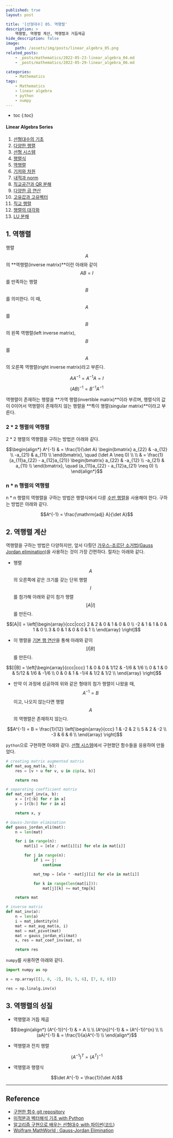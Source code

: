 ```yaml
---
published: true
layout: post

title: '[선형대수] 05. 역행렬'
description: >
    역행렬, 역행렬 계산, 역행렬과 거듭제곱
hide_description: false
image:
    path: /assets/img/posts/linear_algebra_05.png
related_posts:
    - _posts/mathematics/2022-05-23-linear_algebra_04.md
    - _posts/mathematics/2022-05-29-linear_algebra_06.md

categories:
    - Mathematics
tags:
    - Mathematics
    - linear algebra
    - python
    - numpy
---
```

* toc
{:toc}

<h4>Linear Algebra Series</h4>
<div class="taxonomy__index">
    <ol class="description">
        <li><a href="/mathematics/linear_algebra_01/">선형대수의 기초</a></li>
        <li><a href="/mathematics/linear_algebra_02/">다양한 행렬</a></li>
        <li><a href="/mathematics/linear_algebra_03/">선형 시스템</a></li>
        <li><a href="/mathematics/linear_algebra_04/">행렬식</a></li>
        <li><a href="/mathematics/linear_algebra_05/">역행렬</a></li>
        <li><a href="/mathematics/linear_algebra_06/">기저와 차원</a></li>
        <li><a href="/mathematics/linear_algebra_07/">내적과 norm</a></li>
        <li><a href="/mathematics/linear_algebra_08/">직교공간과 QR 분해</a></li>
        <li><a href="/mathematics/linear_algebra_09/">다양한 곱 연산</a></li>
        <li><a href="/mathematics/linear_algebra_10/">고유값과 고유벡터</a></li>
        <li><a href="/mathematics/linear_algebra_11/">직교 행렬</a></li>
        <li><a href="/mathematics/linear_algebra_12/">행렬의 대각화</a></li>
        <li><a href="/mathematics/linear_algebra_13/">LU 분해</a></li>
    </ol>
</div>

## 1. 역행렬

행렬 $$A$$의 **역행렬(inverse matrix)**이란 아래와 같이 $$AB = I$$를 만족하는 행렬 $$B$$를 의미한다. 이 때, $$A$$를 $$B$$의 왼쪽 역행렬(left inverse matrix), $$B$$를 $$A$$의 오른쪽 역행렬(right inverse matrix)라고 부른다.  

$$AA^{-1} = A^{-1}A = I$$

$$(AB)^{-1} = B^{-1}A^{-1}$$

역행렬이 존재하는 행렬을 **가역 행렬(invertible matrix)**이라 부르며, 행렬식의 값이 0이어서 역행렬이 존재하지 않는 행렬을 **특이 행렬(singular matrix)**이라고 부른다.  

### 2 * 2 행렬의 역행렬

2 * 2 행렬의 역행렬을 구하는 방법은 아래와 같다.  

$$\begin{align*}
A^{-1} & = \frac{1}{\det A} \begin{bmatrix}
a_{22} & -a_{12} \\
-a_{21} & a_{11} \\
\end{bmatrix}, \quad (\det A \neq 0) \\
\\
& = \frac{1}{a_{11}a_{22} - a_{12}a_{21}} \begin{bmatrix}
a_{22} & -a_{12} \\
-a_{21} & a_{11} \\
\end{bmatrix}, \quad (a_{11}a_{22} - a_{12}a_{21} \neq 0) \\
\end{align*}$$

### n * n 행렬의 역행렬

n * n 행렬의 역행렬을 구하는 방법은 행렬식에서 다룬 [수반 행렬](/mathematics/linear_algebra_04/#수반-행렬)을 사용해야 한다. 구하는 방법은 아래와 같다.  

$$A^{-1} = \frac{\mathrm{adj} A}{\det A}$$

## 2. 역행렬 계산

역행렬을 구하는 방법은 다양하지만, 앞서 다뤘던 [가우스-조르단 소거법(Gauss Jordan elimination)](/mathematics/linear_algebra_03/#가우스-조르단-소거법)을 사용하는 것이 가장 간편하다. 절차는 아래와 같다.  

- 행렬 $$A$$의 오른쪽에 같은 크기를 갖는 단위 행렬 $$I$$를 첨가해 아래와 같이 첨가 행렬 $$[A \vert I]$$를 만든다.  

$$[A|I] = \left[\begin{array}{ccc|ccc}
2 & 2 & 0 & 1 & 0 & 0 \\
-2 & 1 & 1 & 0 & 1 & 0 \\
3 & 0 & 1 & 0 & 0 & 1 \\
\end{array} \right]$$

- 이 행렬을 [기본 행 연산](/mathematics/linear_algebra_01/#기본-행-연산)을 통해 아래와 같이 $$[I \vert B]$$를 만든다.  

$$[I|B] = \left[\begin{array}{ccc|ccc}
1 & 0 & 0 & 1/12 & -1/6 & 1/6 \\
0 & 1 & 0 & 5/12 & 1/6 & -1/6 \\
0 & 0 & 1 & -1/4 & 1/2 & 1/2 \\
\end{array} \right]$$

- 만약 이 과정에 성공하여 위와 같은 형태의 첨가 행렬이 나왔을 때, $$A^{-1}=B$$이고, 나오지 않는다면 행렬 $$A$$의 역행렬은 존재하지 않는다.

$$A^{-1} = B = \frac{1}{12} \left[\begin{array}{ccc}
1 & -2 & 2 \\
5 & 2 & -2 \\
-3 & 6 & 6 \\
\end{array} \right]$$

`python`으로 구현하면 아래와 같다. [선형 시스템](/mathematics/linear_algebra_03/#2-선형-시스템)에서 구현했던 함수들을 응용하여 만들었다.  

```python
# creating matrix augmented matrix
def mat_aug_mat(a, b):
    res = [v + u for v, u in zip(a, b)]

    return res

# separating coefficient matrix
def mat_coef_inv(a, b):
    x = [r[:b] for r in a]
    y = [r[b:] for r in a]

    return x, y

# Gauss-Jordan elimination
def gauss_jordan_eli(mat):
    n = len(mat)

    for i in range(n):
        mat[i] = [ele / mat[i][i] for ele in mat[i]]

        for j in range(n):
            if i == j:
                continue

            mat_tmp = [ele * -mat[j][i] for ele in mat[i]]

            for k in range(len(mat[i])):
                mat[j][k] += mat_tmp[k]

    return mat

# inverse matrix
def mat_inv(a):
    n = len(a)
    i = mat_identity(n)
    mat = mat_aug_mat(a, i)
    mat = mat_pivot(mat)
    mat = gauss_jordan_eli(mat)
    x, res = mat_coef_inv(mat, n)

    return res
```

`numpy`를 사용하면 아래와 같다.  

```python
import numpy as np

x = np.array([[1, 0, -2], [0, 5, 6], [7, 8, 0]])

res = np.linalg.inv(x)
```

## 3. 역행렬의 성질

- 역행렬과 거듭 제곱

$$\begin{align*}
(A^{-1})^{-1} & = A \\
\\
(A^{n})^{-1} & = (A^{-1})^{n} \\
\\
(aA)^{-1} & = \frac{1}{a}A^{-1} \\
\end{align*}$$

- 역행렬과 전치 행렬

$$(A^{-1})^{T} = (A^{T})^{-1}$$

- 역행렬과 행렬식

$$\det A^{-1} = \frac{1}{\det A}$$

---
## Reference
- [구현한 함수 git repository](https://github.com/djccnt15/mathematics)
- [미적분과 벡터해석 기초 with Python](http://www.kyobobook.co.kr/product/detailViewKor.laf?mallGb=KOR&ejkGb=KOR&barcode=9791160735314)
- [알고리즘 구현으로 배우는 선형대수 with 파이썬](http://www.kyobobook.co.kr/product/detailViewKor.laf?mallGb=KOR&ejkGb=KOR&barcode=9791165921125)([코드](https://github.com/bjpublic/linearalgebra))
- [Wolfram MathWorld : Gauss-Jordan Elimination](https://mathworld.wolfram.com/Gauss-JordanElimination.html)